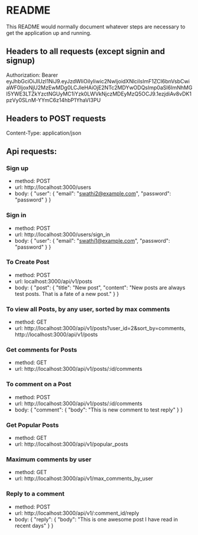# README

This README would normally document whatever steps are necessary to get the
application up and running.

## Headers to all requests (except signin and signup)

Authorization: Bearer eyJhbGciOiJIUzI1NiJ9.eyJzdWIiOiIyIiwic2NwIjoidXNlciIsImF1ZCI6bnVsbCwiaWF0IjoxNjU2MzEwMDg0LCJleHAiOjE2NTc2MDYwODQsImp0aSI6ImNhMGI5YWE3LTZkYzctNGUyMC1iYzk0LWVkNjczMDEyMzQ5OCJ9.1ezjdiAv8vDK1pzVy0SLnM-YYmC6z14hbP1YhaVI3PU

## Headers to POST requests

Content-Type: application/json

## Api requests:

### Sign up

- method: POST
- url: http://localhost:3000/users
- body: { "user": { "email": "swathi2@example.com", "password": "password" } }

### Sign in

- method: POST
- url: http://localhost:3000/users/sign_in
- body: { "user": { "email": "swathi1@example.com", "password": "password" } }

###  To Create Post

- method: POST
- url: localhost:3000/api/v1/posts
- body: { "post": { "title": "New post", "content": "New posts are always test posts. That is a fate of a new post." } }

###  To view all Posts, by any user, sorted by max comments

- method: GET
- url: http://localhost:3000/api/v1/posts?user_id=2&sort_by=comments, http://localhost:3000/api/v1/posts

###  Get comments for Posts

- method: GET
- url: http://localhost:3000/api/v1/posts/:id/comments

###  To comment on a Post

- method: POST
- url: http://localhost:3000/api/v1/posts/:id/comments
- body: { "comment": { "body": "This is new comment to test reply" } }

###  Get Popular Posts

- method: GET
- url: http://localhost:3000/api/v1/popular_posts

###  Maximum comments by user

- method: GET
- url: http://localhost:3000/api/v1/max_comments_by_user

###  Reply to a comment

- method: POST
- url: http://localhost:3000/api/v1/:comment_id/reply
- body: { "reply": { "body": "This is one awesome post I have read in recent days" } }
